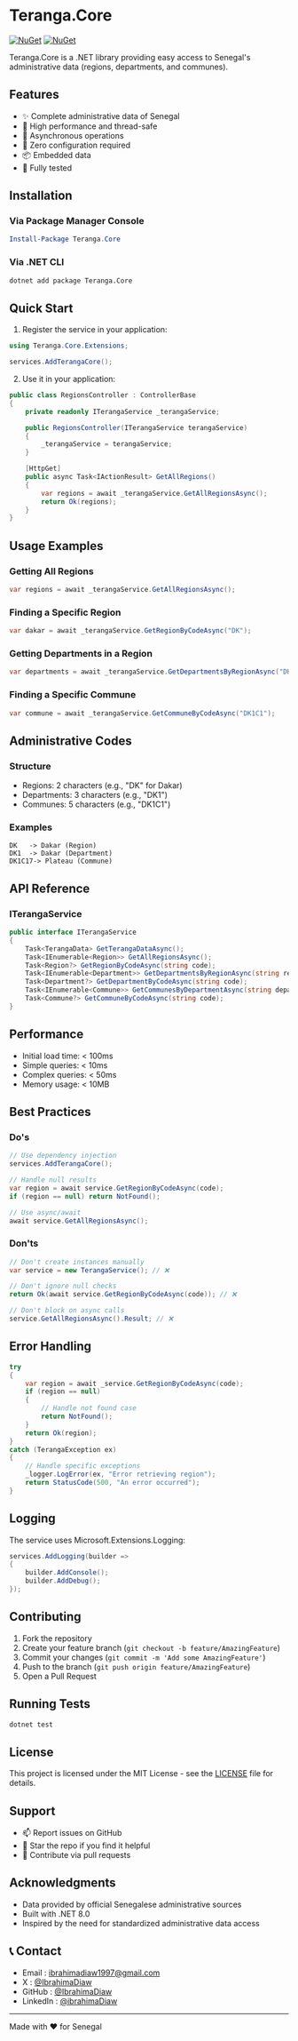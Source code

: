 ﻿# Teranga.Core

[![NuGet](https://img.shields.io/nuget/v/Teranga.Core.svg)](https://www.nuget.org/packages/Teranga.Core/)
[![NuGet](https://img.shields.io/nuget/dt/Teranga.Core.svg)](https://www.nuget.org/packages/Teranga.Core/)

Teranga.Core is a .NET library providing easy access to Senegal's administrative data (regions, departments, and communes).

## Features

- ✨ Complete administrative data of Senegal
- 🚀 High performance and thread-safe
- 🔄 Asynchronous operations
- 🎯 Zero configuration required
- 📦 Embedded data
- 🧪 Fully tested

## Installation

### Via Package Manager Console
```powershell
Install-Package Teranga.Core
```

### Via .NET CLI
```bash
dotnet add package Teranga.Core
```

## Quick Start

1. Register the service in your application:
```csharp
using Teranga.Core.Extensions;

services.AddTerangaCore();
```

2. Use it in your application:
```csharp
public class RegionsController : ControllerBase
{
    private readonly ITerangaService _terangaService;

    public RegionsController(ITerangaService terangaService)
    {
        _terangaService = terangaService;
    }

    [HttpGet]
    public async Task<IActionResult> GetAllRegions()
    {
        var regions = await _terangaService.GetAllRegionsAsync();
        return Ok(regions);
    }
}
```

## Usage Examples

### Getting All Regions
```csharp
var regions = await _terangaService.GetAllRegionsAsync();
```

### Finding a Specific Region
```csharp
var dakar = await _terangaService.GetRegionByCodeAsync("DK");
```

### Getting Departments in a Region
```csharp
var departments = await _terangaService.GetDepartmentsByRegionAsync("DK");
```

### Finding a Specific Commune
```csharp
var commune = await _terangaService.GetCommuneByCodeAsync("DK1C1");
```

## Administrative Codes

### Structure
- Regions: 2 characters (e.g., "DK" for Dakar)
- Departments: 3 characters (e.g., "DK1")
- Communes: 5 characters (e.g., "DK1C1")

### Examples
```plaintext
DK   -> Dakar (Region)
DK1  -> Dakar (Department)
DK1C17-> Plateau (Commune)
```

## API Reference

### ITerangaService
```csharp
public interface ITerangaService
{
    Task<TerangaData> GetTerangaDataAsync();
    Task<IEnumerable<Region>> GetAllRegionsAsync();
    Task<Region?> GetRegionByCodeAsync(string code);
    Task<IEnumerable<Department>> GetDepartmentsByRegionAsync(string regionCode);
    Task<Department?> GetDepartmentByCodeAsync(string code);
    Task<IEnumerable<Commune>> GetCommunesByDepartmentAsync(string departmentCode);
    Task<Commune?> GetCommuneByCodeAsync(string code);
}
```

## Performance

- Initial load time: < 100ms
- Simple queries: < 10ms
- Complex queries: < 50ms
- Memory usage: < 10MB

## Best Practices

### Do's
```csharp
// Use dependency injection
services.AddTerangaCore();

// Handle null results
var region = await service.GetRegionByCodeAsync(code);
if (region == null) return NotFound();

// Use async/await
await service.GetAllRegionsAsync();
```

### Don'ts
```csharp
// Don't create instances manually
var service = new TerangaService(); // ❌

// Don't ignore null checks
return Ok(await service.GetRegionByCodeAsync(code)); // ❌

// Don't block on async calls
service.GetAllRegionsAsync().Result; // ❌
```

## Error Handling

```csharp
try
{
    var region = await _service.GetRegionByCodeAsync(code);
    if (region == null)
    {
        // Handle not found case
        return NotFound();
    }
    return Ok(region);
}
catch (TerangaException ex)
{
    // Handle specific exceptions
    _logger.LogError(ex, "Error retrieving region");
    return StatusCode(500, "An error occurred");
}
```

## Logging

The service uses Microsoft.Extensions.Logging:
```csharp
services.AddLogging(builder =>
{
    builder.AddConsole();
    builder.AddDebug();
});
```

## Contributing

1. Fork the repository
2. Create your feature branch (`git checkout -b feature/AmazingFeature`)
3. Commit your changes (`git commit -m 'Add some AmazingFeature'`)
4. Push to the branch (`git push origin feature/AmazingFeature`)
5. Open a Pull Request

## Running Tests

```bash
dotnet test
```

## License

This project is licensed under the MIT License - see the [LICENSE](LICENSE) file for details.

## Support

- 📫 Report issues on GitHub
- 🌟 Star the repo if you find it helpful
- 🤝 Contribute via pull requests

## Acknowledgments

- Data provided by official Senegalese administrative sources
- Built with .NET 8.0
- Inspired by the need for standardized administrative data access


## 📞 Contact

- Email : ibrahimadiaw1997@gmail.com
- X : [@IbrahimaDiaw](https://x.com/IbrahimaIbnOmar)
- GitHub : [@IbrahimaDiaw](https://github.com/IbrahimaDiaw)
- LinkedIn : [@ibrahimaDiaw](https://www.linkedin.com/in/ibrahima-diaw-0540a71b9/)

---

Made with ❤️ for Senegal